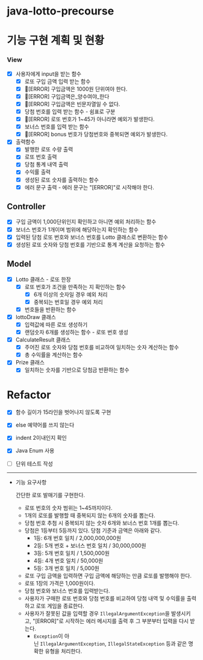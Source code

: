 # java-lotto-precourse

# 기능 구현 계획 및 현황

### View

- [x]  사용자에게 input을 받는 함수
    - [x]  로또 구입 금액 입력 받는 함수
      - [x] 🚨[ERROR] 구입금액은 1000원 단위여야 한다.
      - [x] 🚨[ERROR] 구입금액은_양수여야_한다
      - [x] 🚨[ERROR] 구입금액은 빈문자열일 수 없다.
    - [x]  당첨 번호를 입력 받는 함수 - 쉼표로 구분
      - [x] 🚨[ERROR] 로또 번호가 1~45가 아니라면 예외가 발생한다.
    - [x]  보너스 번호를 입력 받는 함수
      - [x] 🚨[ERROR] bonus 번호가 당첨번호와 중복되면 예외가 발생한다.
- [x]  출력함수
    - [x]  발행한 로또 수량 출력
    - [x]  로또 번호 출력 
    - [x]  당첨 통계 내역 출력
    - [x]  수익률 출력
    - [x]  생성된 로또 숫자를 출력하는 함수
    - [x]  에러 문구 출력 - 에러 문구는 "[ERROR]"로 시작해야 한다.

## Controller

- [x]  구입 금액이 1,000단위인지 확인하고 아니면 예외 처리하는 함수
- [x]  보너스 번호가 1개이며 범위에 해당하는지 확인하는 함수
- [x]  입력된 당첨 로또 번호와 보너스 번호를 Lotto 클래스로 변환하는 함수
- [x]  생성된 로또 숫자와 당첨 번호를 기반으로 통계 계산을 요청하는 함수

## Model

- [x]  Lotto 클래스 - 로또 한장
    - [x]  로또 번호가 조건을 만족하는 지 확인하는 함수
        - [x]  6개 이상의 숫자일 경우 예외 처리
        - [x]  중복되는 번호일 경우 예외 처리
    - [x]  번호들을 반환하는 함수
- [x] lottoDraw 클래스 
    - [x]  입력값에 따른 로또 생성하기
    - [x]  랜덤숫자 6개를 생성하는 함수 - 로또 번호 생성
- [x] CalculateResult 클래스 
  - [x]  주어진 로또 숫자와 당첨 번호를 비교하여 일치하는 숫자 계산하는 함수
  - [x]  총 수익률을 계산하는 함수
- [x] Prize 클래스
  - [x]  일치하는 숫자를 기반으로 당첨금 반환하는 함수

# Refactor
- [x] 함수 길이가 15라인을 벗어나지 않도록 구현
- [x] else 예약어를 쓰지 않는다
- [x] indent 2이내인지 확인
- [x] Java Enum 사용
- [ ] 단위 테스트 작성


---
- 기능 요구사항

  간단한 로또 발매기를 구현한다.

    - 로또 번호의 숫자 범위는 1~45까지이다.
    - 1개의 로또를 발행할 때 중복되지 않는 6개의 숫자를 뽑는다.
    - 당첨 번호 추첨 시 중복되지 않는 숫자 6개와 보너스 번호 1개를 뽑는다.
    - 당첨은 1등부터 5등까지 있다. 당첨 기준과 금액은 아래와 같다.
        - 1등: 6개 번호 일치 / 2,000,000,000원
        - 2등: 5개 번호 + 보너스 번호 일치 / 30,000,000원
        - 3등: 5개 번호 일치 / 1,500,000원
        - 4등: 4개 번호 일치 / 50,000원
        - 5등: 3개 번호 일치 / 5,000원
    - 로또 구입 금액을 입력하면 구입 금액에 해당하는 만큼 로또를 발행해야 한다.
    - 로또 1장의 가격은 1,000원이다.
    - 당첨 번호와 보너스 번호를 입력받는다.
    - 사용자가 구매한 로또 번호와 당첨 번호를 비교하여 당첨 내역 및 수익률을 출력하고 로또 게임을 종료한다.
    - 사용자가 잘못된 값을 입력할 경우 `IllegalArgumentException`을 발생시키고, "[ERROR]"로 시작하는 에러 메시지를 출력 후 그 부분부터 입력을 다시 받는다.
        - `Exception`이 아닌 `IllegalArgumentException`, `IllegalStateException` 등과 같은 명확한 유형을 처리한다.